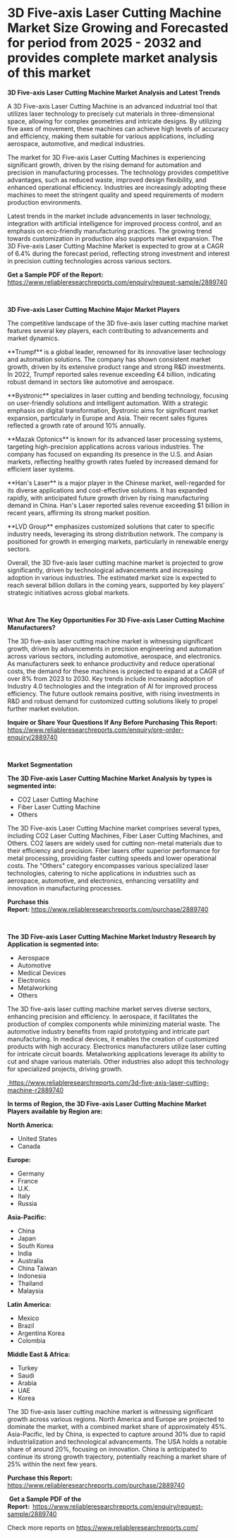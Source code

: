 <p><h1>3D Five-axis Laser Cutting Machine Market Size Growing and Forecasted for period from 2025 - 2032 and provides complete market analysis of this market</h1></p><p><strong>3D Five-axis Laser Cutting Machine Market Analysis and Latest Trends</strong></p>
<p><p>A 3D Five-axis Laser Cutting Machine is an advanced industrial tool that utilizes laser technology to precisely cut materials in three-dimensional space, allowing for complex geometries and intricate designs. By utilizing five axes of movement, these machines can achieve high levels of accuracy and efficiency, making them suitable for various applications, including aerospace, automotive, and medical industries.</p><p>The market for 3D Five-axis Laser Cutting Machines is experiencing significant growth, driven by the rising demand for automation and precision in manufacturing processes. The technology provides competitive advantages, such as reduced waste, improved design flexibility, and enhanced operational efficiency. Industries are increasingly adopting these machines to meet the stringent quality and speed requirements of modern production environments.</p><p>Latest trends in the market include advancements in laser technology, integration with artificial intelligence for improved process control, and an emphasis on eco-friendly manufacturing practices. The growing trend towards customization in production also supports market expansion. The 3D Five-axis Laser Cutting Machine Market is expected to grow at a CAGR of 6.4% during the forecast period, reflecting strong investment and interest in precision cutting technologies across various sectors.</p></p>
<p><strong>Get a Sample PDF of the Report:&nbsp;</strong> <a href="https://www.reliableresearchreports.com/enquiry/request-sample/2889740?utm_campaign=2981&utm_medium=2&utm_source=Github&utm_content=ia&utm_term=14032025&utm_id=3d-five-axis-laser-cutting-machine">https://www.reliableresearchreports.com/enquiry/request-sample/2889740</a></p>
<p>&nbsp;</p>
<p><strong>3D Five-axis Laser Cutting Machine Major Market Players</strong></p>
<p><p>The competitive landscape of the 3D five-axis laser cutting machine market features several key players, each contributing to advancements and market dynamics. </p><p>**Trumpf** is a global leader, renowned for its innovative laser technology and automation solutions. The company has shown consistent market growth, driven by its extensive product range and strong R&D investments. In 2022, Trumpf reported sales revenue exceeding €4 billion, indicating robust demand in sectors like automotive and aerospace.</p><p>**Bystronic** specializes in laser cutting and bending technology, focusing on user-friendly solutions and intelligent automation. With a strategic emphasis on digital transformation, Bystronic aims for significant market expansion, particularly in Europe and Asia. Their recent sales figures reflected a growth rate of around 10% annually.</p><p>**Mazak Optonics** is known for its advanced laser processing systems, targeting high-precision applications across various industries. The company has focused on expanding its presence in the U.S. and Asian markets, reflecting healthy growth rates fueled by increased demand for efficient laser systems.</p><p>**Han's Laser** is a major player in the Chinese market, well-regarded for its diverse applications and cost-effective solutions. It has expanded rapidly, with anticipated future growth driven by rising manufacturing demand in China. Han's Laser reported sales revenue exceeding $1 billion in recent years, affirming its strong market position.</p><p>**LVD Group** emphasizes customized solutions that cater to specific industry needs, leveraging its strong distribution network. The company is positioned for growth in emerging markets, particularly in renewable energy sectors.</p><p>Overall, the 3D five-axis laser cutting machine market is projected to grow significantly, driven by technological advancements and increasing adoption in various industries. The estimated market size is expected to reach several billion dollars in the coming years, supported by key players’ strategic initiatives across global markets.</p></p>
<p>&nbsp;</p>
<p><strong>What Are The Key Opportunities For 3D Five-axis Laser Cutting Machine Manufacturers?</strong></p>
<p><p>The 3D five-axis laser cutting machine market is witnessing significant growth, driven by advancements in precision engineering and automation across various sectors, including automotive, aerospace, and electronics. As manufacturers seek to enhance productivity and reduce operational costs, the demand for these machines is projected to expand at a CAGR of over 8% from 2023 to 2030. Key trends include increasing adoption of Industry 4.0 technologies and the integration of AI for improved process efficiency. The future outlook remains positive, with rising investments in R&D and robust demand for customized cutting solutions likely to propel further market evolution.</p></p>
<p><strong>Inquire or Share Your Questions If Any Before Purchasing This Report:</strong> <a href="https://www.reliableresearchreports.com/enquiry/pre-order-enquiry/2889740?utm_campaign=2981&utm_medium=2&utm_source=Github&utm_content=ia&utm_term=14032025&utm_id=3d-five-axis-laser-cutting-machine">https://www.reliableresearchreports.com/enquiry/pre-order-enquiry/2889740</a></p>
<p>&nbsp;</p>
<p><strong>Market Segmentation</strong></p>
<p><strong>The 3D Five-axis Laser Cutting Machine Market Analysis by types is segmented into:</strong></p>
<p><ul><li>CO2 Laser Cutting Machine</li><li>Fiber Laser Cutting Machine</li><li>Others</li></ul></p>
<p><p>The 3D Five-axis Laser Cutting Machine market comprises several types, including CO2 Laser Cutting Machines, Fiber Laser Cutting Machines, and Others. CO2 lasers are widely used for cutting non-metal materials due to their efficiency and precision. Fiber lasers offer superior performance for metal processing, providing faster cutting speeds and lower operational costs. The "Others" category encompasses various specialized laser technologies, catering to niche applications in industries such as aerospace, automotive, and electronics, enhancing versatility and innovation in manufacturing processes.</p></p>
<p><strong>Purchase this Report:&nbsp;</strong><a href="https://www.reliableresearchreports.com/purchase/2889740?utm_campaign=2981&utm_medium=2&utm_source=Github&utm_content=ia&utm_term=14032025&utm_id=3d-five-axis-laser-cutting-machine">https://www.reliableresearchreports.com/purchase/2889740</a></p>
<p>&nbsp;</p>
<p><strong>The 3D Five-axis Laser Cutting Machine Market Industry Research by Application is segmented into:</strong></p>
<p><ul><li>Aerospace</li><li>Automotive</li><li>Medical Devices</li><li>Electronics</li><li>Metalworking</li><li>Others</li></ul></p>
<p><p>The 3D five-axis laser cutting machine market serves diverse sectors, enhancing precision and efficiency. In aerospace, it facilitates the production of complex components while minimizing material waste. The automotive industry benefits from rapid prototyping and intricate part manufacturing. In medical devices, it enables the creation of customized products with high accuracy. Electronics manufacturers utilize laser cutting for intricate circuit boards. Metalworking applications leverage its ability to cut and shape various materials. Other industries also adopt this technology for specialized projects, driving growth.</p></p>
<p><a href="https://www.reliableresearchreports.com/3d-five-axis-laser-cutting-machine-r2889740?utm_campaign=2981&utm_medium=2&utm_source=Github&utm_content=ia&utm_term=14032025&utm_id=3d-five-axis-laser-cutting-machine">&nbsp;https://www.reliableresearchreports.com/3d-five-axis-laser-cutting-machine-r2889740</a></p>
<p><strong>In terms of Region, the 3D Five-axis Laser Cutting Machine Market Players available by Region are:</strong></p>
<p>
    <p> <strong> North America: </strong>
        <ul>
            <li>United States</li>
            <li>Canada</li>
        </ul>
        </p> 
    <p> <strong> Europe: </strong>
        <ul>
            <li>Germany</li>
            <li>France</li>
            <li>U.K.</li>
            <li>Italy</li>
            <li>Russia</li>
        </ul>
        </p> 
    <p> <strong> Asia-Pacific: </strong>
        <ul>
            <li>China</li>
            <li>Japan</li>
            <li>South Korea</li>
            <li>India</li>
            <li>Australia</li>
            <li>China Taiwan</li>
            <li>Indonesia</li>
            <li>Thailand</li>
            <li>Malaysia</li>
        </ul>
        </p> 
    <p> <strong> Latin America: </strong>
        <ul>
            <li>Mexico</li>
            <li>Brazil</li>
            <li>Argentina Korea</li>
            <li>Colombia</li>
        </ul>
        </p> 
    <p> <strong> Middle East & Africa: </strong>
        <ul>
            <li>Turkey</li>
            <li>Saudi</li>
            <li>Arabia</li>
            <li>UAE</li>
            <li>Korea</li>
        </ul>
    </p>
    </p>
<p><p>The 3D five-axis laser cutting machine market is witnessing significant growth across various regions. North America and Europe are projected to dominate the market, with a combined market share of approximately 45%. Asia-Pacific, led by China, is expected to capture around 30% due to rapid industrialization and technological advancements. The USA holds a notable share of around 20%, focusing on innovation. China is anticipated to continue its strong growth trajectory, potentially reaching a market share of 25% within the next few years.</p></p>
<p><strong>Purchase this Report: </strong><a href="https://www.reliableresearchreports.com/purchase/2889740?utm_campaign=2981&utm_medium=2&utm_source=Github&utm_content=ia&utm_term=14032025&utm_id=3d-five-axis-laser-cutting-machine">https://www.reliableresearchreports.com/purchase/2889740</a></p>
<p>&nbsp;<strong>Get a Sample PDF of the Report:&nbsp;&nbsp;</strong><a href="https://www.reliableresearchreports.com/enquiry/request-sample/2889740?utm_campaign=2981&utm_medium=2&utm_source=Github&utm_content=ia&utm_term=14032025&utm_id=3d-five-axis-laser-cutting-machine">https://www.reliableresearchreports.com/enquiry/request-sample/2889740</a></p>
<p><strong></strong></p>
<p>Check more reports on <a href="https://www.reliableresearchreports.com/?utm_campaign=2981&utm_medium=2&utm_source=Github&utm_content=ia&utm_term=14032025&utm_id=3d-five-axis-laser-cutting-machine">https://www.reliableresearchreports.com/</a></p>